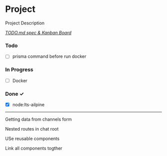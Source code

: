 # Project

Project Description

<em>[TODO.md spec & Kanban Board](https://bit.ly/3fCwKfM)</em>

### Todo

- [ ] prisma command before run docker  

### In Progress

- [ ] Docker  

### Done ✓

- [x] node:lts-ailpine  


___________________________________________


Getting data from channels form

Nested routes in chat root

USe reusable components 

Link all components togther
